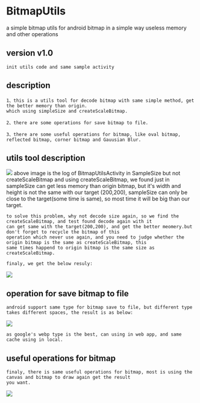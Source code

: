 # BitmapUtils
a simple bitmap utils for android bitmap in a simple way useless memory and other operations

## version v1.0
	init utils code and same sample activity

## description
	1、this is a utils tool for decode bitmap with same simple method, get the better memory than origin.
	which using simpleSize and createScaleBitmap.
	
	2、there are some operations for save bitmap to file.
	
	3、there are some useful operations for bitmap, like oval bitmap, reflected bitmap, corner bitmap and Gauusian Blur.
	
## utils tool description
![](/BitmapUtils/screen_capture/bitmap_log.png)
	above image is the log of BitmapUtilsActivity in SampleSize but not createScaleBitmap and using createScaleBitmap, we 
	found just in sampleSize can get less memory than origin bitmap, but it's width and height is not the same with our 
	target (200,200), sampleSize can only be close to the target(some time is same), so most time it will be big than our
	target.
	
	to solve this problem, why not decode size again, so we find the createScaleBitmap, and test found decode again with it
	can get same with the target(200,200), and get the better meomery.but don't forget to recycle the bitmap of this 
	operation which never use again, and you need to judge whether the origin bitmap is the same as createScaleBitmap, this
	same times happend to origin bitmap is the same size as createScaleBitmap.
	
	finaly, we get the below resuly:
![](/BitmapUtils/screen_capture/bitmap_utils_page.png)
	
	
## operation for save bitmap to file
	android support same type for bitmap save to file, but different type takes different spaces, the result is as below:
![](/BitmapUtils/screen_capture/bitmap_save_pager.png)
	
	as google's webp type is the best, can using in web app, and same cache using in local.
	
## useful operations for bitmap
	finaly, there is same useful operations for bitmap, most is using the canvas and bitmap to draw again get the result 
	you want.
![](/BitmapUtils/screen_capture/bitmap_corner_operation_page.png)
